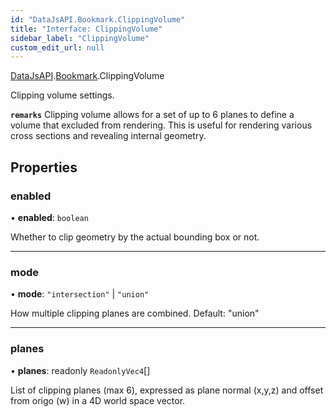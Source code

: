 ```yaml
---
id: "DataJsAPI.Bookmark.ClippingVolume"
title: "Interface: ClippingVolume"
sidebar_label: "ClippingVolume"
custom_edit_url: null
---
```


[DataJsAPI](../namespaces/DataJsAPI.md).[Bookmark](../namespaces/DataJsAPI.Bookmark.md).ClippingVolume

Clipping volume settings.

**`remarks`**
Clipping volume allows for a set of up to 6 planes to define a volume that excluded from rendering.
This is useful for rendering various cross sections and revealing internal geometry.

## Properties

### enabled

• **enabled**: `boolean`

Whether to clip geometry by the actual bounding box or not.

___

### mode

• **mode**: ``"intersection"`` \| ``"union"``

How multiple clipping planes are combined. Default: "union"

___

### planes

• **planes**: readonly `ReadonlyVec4`[]

List of clipping planes (max 6), expressed as plane normal (x,y,z) and offset from origo (w) in a 4D world space vector.
